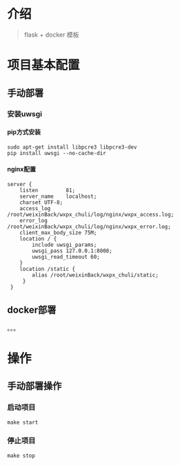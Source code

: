 # 介绍
> flask + docker 模板

# 项目基本配置
## 手动部署
### 安装uwsgi
#### pip方式安装
```shell
sudo apt-get install libpcre3 libpcre3-dev
pip install uwsgi --no-cache-dir
```
#### nginx配置
```
server {
    listen         81;
    server_name    localhost;
    charset UTF-8;
    access_log      /root/weixinBack/wxpx_chuli/log/nginx/wxpx_access.log;
    error_log       /root/weixinBack/wxpx_chuli/log/nginx/wxpx_error.log;
    client_max_body_size 75M;
    location / { 
        include uwsgi_params;
        uwsgi_pass 127.0.0.1:8008;
        uwsgi_read_timeout 60;
    }   
    location /static {
        alias /root/weixinBack/wxpx_chuli/static;
     }
 }

```

## docker部署
。。。

# 操作
## 手动部署操作
### 启动项目
```shell
make start
```
### 停止项目
```shell
make stop
```